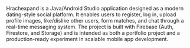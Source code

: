 Hrachexpand is a Java/Android Studio application designed as a modern dating-style social platform. It enables users to register, log in, upload profile images, like/dislike other users, form matches, and chat through a real-time messaging system. The project is built with Firebase (Auth, Firestore, and Storage) and is intended as both a portfolio project and a production-ready experiment in scalable mobile app development.

